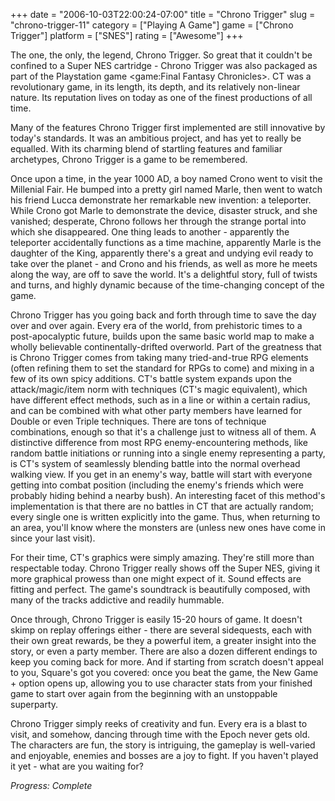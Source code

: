 +++
date = "2006-10-03T22:00:24-07:00"
title = "Chrono Trigger"
slug = "chrono-trigger-11"
category = ["Playing A Game"]
game = ["Chrono Trigger"]
platform = ["SNES"]
rating = ["Awesome"]
+++

The one, the only, the legend, Chrono Trigger. So great that it couldn't be confined to a Super NES cartridge - Chrono Trigger was also packaged as part of the Playstation game <game:Final Fantasy Chronicles>. CT was a revolutionary game, in its length, its depth, and its relatively non-linear nature. Its reputation lives on today as one of the finest productions of all time.

Many of the features Chrono Trigger first implemented are still innovative by today's standards. It was an ambitious project, and has yet to really be equalled. With its charming blend of startling features and familiar archetypes, Chrono Trigger is a game to be remembered.

Once upon a time, in the year 1000 AD, a boy named Crono went to visit the Millenial Fair. He bumped into a pretty girl named Marle, then went to watch his friend Lucca demonstrate her remarkable new invention: a teleporter. While Crono got Marle to demonstrate the device, disaster struck, and she vanished; desperate, Chrono follows her through the strange portal into which she disappeared. One thing leads to another - apparently the teleporter accidentally functions as a time machine, apparently Marle is the daughter of the King, apparently there's a great and undying evil ready to take over the planet - and Crono and his friends, as well as more he meets along the way, are off to save the world. It's a delightful story, full of twists and turns, and highly dynamic because of the time-changing concept of the game.

Chrono Trigger has you going back and forth through time to save the day over and over again. Every era of the world, from prehistoric times to a post-apocalyptic future, builds upon the same basic world map to make a wholly believable continentally-drifted overworld. Part of the greatness that is Chrono Trigger comes from taking many tried-and-true RPG elements (often refining them to set the standard for RPGs to come) and mixing in a few of its own spicy additions. CT's battle system expands upon the attack/magic/item norm with techniques (CT's magic equivalent), which have different effect methods, such as in a line or within a certain radius, and can be combined with what other party members have learned for Double or even Triple techniques. There are tons of technique combinations, enough so that it's a challenge just to witness all of them. A distinctive difference from most RPG enemy-encountering methods, like random battle initiations or running into a single enemy representing a party, is CT's system of seamlessly blending battle into the normal overhead walking view. If you get in an enemy's way, battle will start with everyone getting into combat position (including the enemy's friends which were probably hiding behind a nearby bush). An interesting facet of this method's implementation is that there are no battles in CT that are actually random; every single one is written explicitly into the game. Thus, when returning to an area, you'll know where the monsters are (unless new ones have come in since your last visit).

For their time, CT's graphics were simply amazing. They're still more than respectable today. Chrono Trigger really shows off the Super NES, giving it more graphical prowess than one might expect of it. Sound effects are fitting and perfect. The game's soundtrack is beautifully composed, with many of the tracks addictive and readily hummable.

Once through, Chrono Trigger is easily 15-20 hours of game. It doesn't skimp on replay offerings either - there are several sidequests, each with their own great rewards, be they a powerful item, a greater insight into the story, or even a party member. There are also a dozen different endings to keep you coming back for more. And if starting from scratch doesn't appeal to you, Square's got you covered: once you beat the game, the New Game + option opens up, allowing you to use character stats from your finished game to start over again from the beginning with an unstoppable superparty.

Chrono Trigger simply reeks of creativity and fun. Every era is a blast to visit, and somehow, dancing through time with the Epoch never gets old. The characters are fun, the story is intriguing, the gameplay is well-varied and enjoyable, enemies and bosses are a joy to fight. If you haven't played it yet - what are you waiting for?

<i>Progress: Complete</i>
